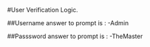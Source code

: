 #User Verification Logic.

##Username answer to prompt is :
-Admin

##Passsword answer to prompt is :
-TheMaster
